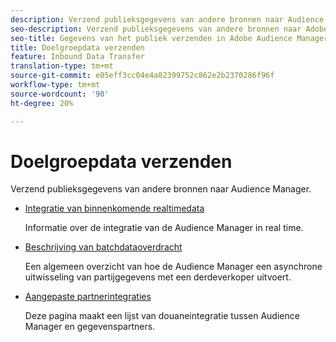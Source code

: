 ```yaml
---
description: Verzend publieksgegevens van andere bronnen naar Audience Manager.
seo-description: Verzend publieksgegevens van andere bronnen naar Adobe Audience Manager (AAM).
seo-title: Gegevens van het publiek verzenden in Adobe Audience Manager (AAM)
title: Doelgroepdata verzenden
feature: Inbound Data Transfer
translation-type: tm+mt
source-git-commit: e05eff3cc04e4a82399752c862e2b2370286f96f
workflow-type: tm+mt
source-wordcount: '90'
ht-degree: 20%

---
```



# Doelgroepdata verzenden

Verzend publieksgegevens van andere bronnen naar Audience Manager.

* [Integratie van binnenkomende realtimedata](/help/using/integration/sending-audience-data/real-time-data-integration/real-time-tech-specs.md)

   Informatie over de integratie van de Audience Manager in real time.

* [Beschrijving van batchdataoverdracht](/help/using/integration/sending-audience-data/batch-data-transfer-explained/batch-data-transfer-explained.md)

   Een algemeen overzicht van hoe de Audience Manager een asynchrone uitwisseling van partijgegevens met een derdeverkoper uitvoert.

* [Aangepaste partnerintegraties](/help/using/integration/sending-audience-data/custom-partner-integrations.md)

   Deze pagina maakt een lijst van douaneintegratie tussen Audience Manager en gegevenspartners.
